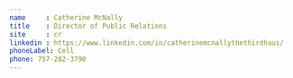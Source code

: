 ```yaml
---
name     : Catherine McNally
title    : Director of Public Relations
site     : cr
linkedin : https://www.linkedin.com/in/catherinemcnallythethirdhaus/
phoneLabel: Cell
phone: 757-282-3790
---
```

